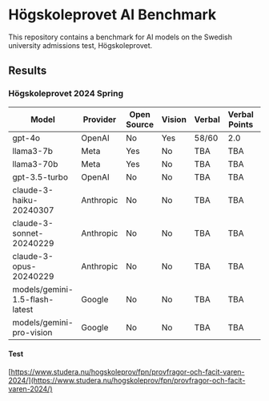 # Högskoleprovet AI Benchmark

This repository contains a benchmark for AI models on the Swedish university admissions test, Högskoleprovet.

## Results

### Högskoleprovet 2024 Spring

| Model                          | Provider  | Open Source | Vision | Verbal | Verbal Points | Math  | Math Points | Total |
| ------------------------------ | --------- | ----------- | ------ | ------ | ------------- | ----- | ----------- | ----- |
| gpt-4o                         | OpenAI    | No          | Yes    | 58/60  | 2.0           | 53/80 | 1.1         | 1.55  |
| llama3-7b                      | Meta      | Yes         | No     | TBA    | TBA           |
| llama3-70b                     | Meta      | Yes         | No     | TBA    | TBA           |
| gpt-3.5-turbo                  | OpenAI    | No          | No     | TBA    | TBA           |
| claude-3-haiku-20240307        | Anthropic | No          | No     | TBA    | TBA           |
| claude-3-sonnet-20240229       | Anthropic | No          | No     | TBA    | TBA           |
| claude-3-opus-20240229         | Anthropic | No          | No     | TBA    | TBA           |
| models/gemini-1.5-flash-latest | Google    | No          | No     | TBA    | TBA           |
| models/gemini-pro-vision       | Google    | No          | No     | TBA    | TBA           |

#### Test

[https://www.studera.nu/hogskoleprov/fpn/provfragor-och-facit-varen-2024/](https://www.studera.nu/hogskoleprov/fpn/provfragor-och-facit-varen-2024/)
